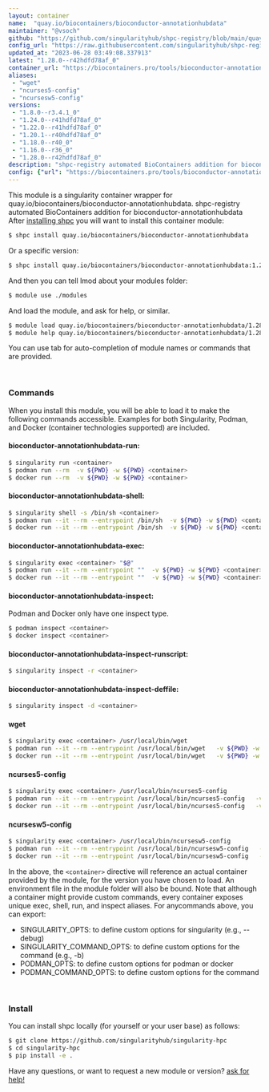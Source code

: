 ```yaml
---
layout: container
name:  "quay.io/biocontainers/bioconductor-annotationhubdata"
maintainer: "@vsoch"
github: "https://github.com/singularityhub/shpc-registry/blob/main/quay.io/biocontainers/bioconductor-annotationhubdata/container.yaml"
config_url: "https://raw.githubusercontent.com/singularityhub/shpc-registry/main/quay.io/biocontainers/bioconductor-annotationhubdata/container.yaml"
updated_at: "2023-06-28 03:49:08.337913"
latest: "1.28.0--r42hdfd78af_0"
container_url: "https://biocontainers.pro/tools/bioconductor-annotationhubdata"
aliases:
 - "wget"
 - "ncurses5-config"
 - "ncursesw5-config"
versions:
 - "1.8.0--r3.4.1_0"
 - "1.24.0--r41hdfd78af_0"
 - "1.22.0--r41hdfd78af_0"
 - "1.20.1--r40hdfd78af_0"
 - "1.18.0--r40_0"
 - "1.16.0--r36_0"
 - "1.28.0--r42hdfd78af_0"
description: "shpc-registry automated BioContainers addition for bioconductor-annotationhubdata"
config: {"url": "https://biocontainers.pro/tools/bioconductor-annotationhubdata", "maintainer": "@vsoch", "description": "shpc-registry automated BioContainers addition for bioconductor-annotationhubdata", "latest": {"1.28.0--r42hdfd78af_0": "sha256:cbb4f0c55539c284e9c3487d4b5eac915efc2d03ca9b1b4d4bac7385a7df907c"}, "tags": {"1.8.0--r3.4.1_0": "sha256:d1d90553bc03e39751e4084529355c327a822318fc8aaf2eb4c184fcd622ff57", "1.24.0--r41hdfd78af_0": "sha256:e3da2de3f97b49104d9f837fbe41cb44add5c1e481f5fd1ad49a4058935b3119", "1.22.0--r41hdfd78af_0": "sha256:c5c7c844a1aed70050d7c2ff12e980034dddd8af242711fc4789afa442056e9c", "1.20.1--r40hdfd78af_0": "sha256:1c598fd87c4b75c335c3df1e7b2b5a2a9c3b64423f4c9a7c291eafe44c56459f", "1.18.0--r40_0": "sha256:7270d2b6cb994cabdba8d28a7bcbed62cfc4e933c131455375541cb80ce9c753", "1.16.0--r36_0": "sha256:0db8b3be8b8f0a5171374bb409645152e2466d5174aed4b9a17ae361cfe96511", "1.28.0--r42hdfd78af_0": "sha256:cbb4f0c55539c284e9c3487d4b5eac915efc2d03ca9b1b4d4bac7385a7df907c"}, "docker": "quay.io/biocontainers/bioconductor-annotationhubdata", "aliases": {"wget": "/usr/local/bin/wget", "ncurses5-config": "/usr/local/bin/ncurses5-config", "ncursesw5-config": "/usr/local/bin/ncursesw5-config"}}
---
```


This module is a singularity container wrapper for quay.io/biocontainers/bioconductor-annotationhubdata.
shpc-registry automated BioContainers addition for bioconductor-annotationhubdata
After [installing shpc](#install) you will want to install this container module:


```bash
$ shpc install quay.io/biocontainers/bioconductor-annotationhubdata
```

Or a specific version:

```bash
$ shpc install quay.io/biocontainers/bioconductor-annotationhubdata:1.28.0--r42hdfd78af_0
```

And then you can tell lmod about your modules folder:

```bash
$ module use ./modules
```

And load the module, and ask for help, or similar.

```bash
$ module load quay.io/biocontainers/bioconductor-annotationhubdata/1.28.0--r42hdfd78af_0
$ module help quay.io/biocontainers/bioconductor-annotationhubdata/1.28.0--r42hdfd78af_0
```

You can use tab for auto-completion of module names or commands that are provided.

<br>

### Commands

When you install this module, you will be able to load it to make the following commands accessible.
Examples for both Singularity, Podman, and Docker (container technologies supported) are included.

#### bioconductor-annotationhubdata-run:

```bash
$ singularity run <container>
$ podman run --rm  -v ${PWD} -w ${PWD} <container>
$ docker run --rm  -v ${PWD} -w ${PWD} <container>
```

#### bioconductor-annotationhubdata-shell:

```bash
$ singularity shell -s /bin/sh <container>
$ podman run --it --rm --entrypoint /bin/sh  -v ${PWD} -w ${PWD} <container>
$ docker run --it --rm --entrypoint /bin/sh  -v ${PWD} -w ${PWD} <container>
```

#### bioconductor-annotationhubdata-exec:

```bash
$ singularity exec <container> "$@"
$ podman run --it --rm --entrypoint ""  -v ${PWD} -w ${PWD} <container> "$@"
$ docker run --it --rm --entrypoint ""  -v ${PWD} -w ${PWD} <container> "$@"
```

#### bioconductor-annotationhubdata-inspect:

Podman and Docker only have one inspect type.

```bash
$ podman inspect <container>
$ docker inspect <container>
```

#### bioconductor-annotationhubdata-inspect-runscript:

```bash
$ singularity inspect -r <container>
```

#### bioconductor-annotationhubdata-inspect-deffile:

```bash
$ singularity inspect -d <container>
```


#### wget

```bash
$ singularity exec <container> /usr/local/bin/wget
$ podman run --it --rm --entrypoint /usr/local/bin/wget   -v ${PWD} -w ${PWD} <container> -c " $@"
$ docker run --it --rm --entrypoint /usr/local/bin/wget   -v ${PWD} -w ${PWD} <container> -c " $@"
```


#### ncurses5-config

```bash
$ singularity exec <container> /usr/local/bin/ncurses5-config
$ podman run --it --rm --entrypoint /usr/local/bin/ncurses5-config   -v ${PWD} -w ${PWD} <container> -c " $@"
$ docker run --it --rm --entrypoint /usr/local/bin/ncurses5-config   -v ${PWD} -w ${PWD} <container> -c " $@"
```


#### ncursesw5-config

```bash
$ singularity exec <container> /usr/local/bin/ncursesw5-config
$ podman run --it --rm --entrypoint /usr/local/bin/ncursesw5-config   -v ${PWD} -w ${PWD} <container> -c " $@"
$ docker run --it --rm --entrypoint /usr/local/bin/ncursesw5-config   -v ${PWD} -w ${PWD} <container> -c " $@"
```



In the above, the `<container>` directive will reference an actual container provided
by the module, for the version you have chosen to load. An environment file in the
module folder will also be bound. Note that although a container
might provide custom commands, every container exposes unique exec, shell, run, and
inspect aliases. For anycommands above, you can export:

 - SINGULARITY_OPTS: to define custom options for singularity (e.g., --debug)
 - SINGULARITY_COMMAND_OPTS: to define custom options for the command (e.g., -b)
 - PODMAN_OPTS: to define custom options for podman or docker
 - PODMAN_COMMAND_OPTS: to define custom options for the command

<br>

### Install

You can install shpc locally (for yourself or your user base) as follows:

```bash
$ git clone https://github.com/singularityhub/singularity-hpc
$ cd singularity-hpc
$ pip install -e .
```

Have any questions, or want to request a new module or version? [ask for help!](https://github.com/singularityhub/singularity-hpc/issues)